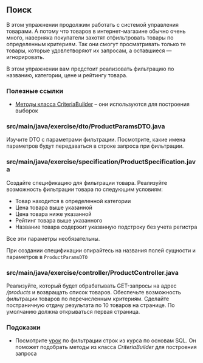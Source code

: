 ## Поиск

В этом упражнении продолжим работать с системой управления товарами. А потому что товаров в интернет-магазине обычно очень много, наверняка покупатели захотят отфильтровать товары по определенным критериям. Так они смогут просматривать только те товары, которые удовлетворяют их запросам, а оставшиеся — игнорировать.

В этом упражнении вам предстоит реализовать фильтрацию по названию, категории, цене и рейтингу товара.

### Полезные ссылки

* [Методы класса CriteriaBuilder](https://docs.oracle.com/javaee/7/api/javax/persistence/criteria/CriteriaBuilder.html) – они используются для построения выборок

### src/main/java/exercise/dto/ProductParamsDTO.java

Изучите DTO с параметрами фильтрации. Посмотрите, какие имена параметров будут передаваться в строке запроса при фильтрации.

### src/main/java/exercise/specification/ProductSpecification.java

Создайте спецификацию для фильтрации товара. Реализуйте возможность фильтрации товара по следующим условиям:

* Товар находится в определенной категории
* Цена товара выше указанной
* Цена товара ниже указанной
* Рейтинг товара выше указанного
* Название товара содержит указанную подстроку без учета регистра

Все эти параметры необязательны.

При создании спецификации опирайтесь на названия полей сущности и параметров в `ProductParamsDTO`

### src/main/java/exercise/controller/ProductController.java

Реализуйте, который будет обрабатывать GET-запросы на адрес */products* и возвращать список товаров. Обеспечьте возможность фильтрации товаров по перечисленным критериям. Сделайте постраничную отдачу результата по 10 товаров на странице. По умолчанию должна открываться первая страница.

### Подсказки

* Посмотрите [урок](https://ru.hexlet.io/courses/sql-basics/lessons/where-like/theory_unit) по фильтрации строк из курса по основам SQL. Он поможет подобрать методы из класса *CriteriaBuilder* для построения запроса
